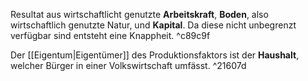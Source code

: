 Resultat aus wirtschaftlicht genutzte **Arbeitskraft**, **Boden**, also wirtschaftlich genutzte Natur, und **Kapital**. Da diese nicht unbegrenzt verfügbar sind entsteht eine Knappheit. ^c89c9f

Der [[Eigentum|Eigentümer]] des Produktionsfaktors ist der **Haushalt**, welcher Bürger in einer Volkswirtschaft umfässt. ^21607d